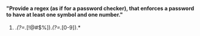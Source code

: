 #### "Provide a regex (as if for a password checker), that enforces a password to have at least one symbol and one number."

1. .*(?=.*[!@#$%]).*(?=.*[0-9]).*
